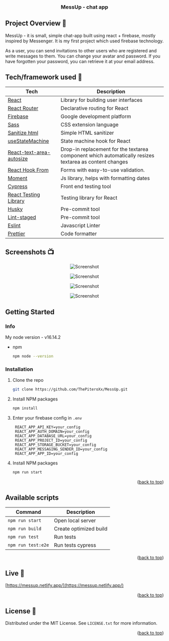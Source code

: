 <div id="top"></div>
<h3 align="center">MessUp - chat app</h3>


## Project Overview 🎉
MessUp - it is small, simple chat-app built using react + firebase, mostly inspired by Messenger.
It is my first project which used firebase technology.

As a user, you can send invitations to other users who are registered and write messages to them. You can change your avatar and password. If you have forgotten your password, you can retrieve it at your email address.

## Tech/framework used 🔧

| Tech                                                    | Description                              |
| ------------------------------------------------------- | ---------------------------------------- |
| [React](https://reactjs.org/)                           | Library for building user interfaces     |
| [React Router](https://reactrouter.com/)                | Declarative routing for React            |
| [Firebase](https://firebase.google.com/)                | Google development platform              |
| [Sass](https://sass-lang.com/)                          | CSS extension language                   |
| [Sanitize html](https://github.com/apostrophecms/sanitize-html)                           | Simple HTML sanitizer  |
| [useStateMachine](https://usestatemachine.js.org/)                           | State machine hook for React   |
| [React-text-area-autosize](https://github.com/Andarist/react-textarea-autosize)                           | Drop-in replacement for the textarea component which automatically resizes textarea as content changes   |
| [React Hook From](https://react-hook-form.com/)                           | Forms with easy-to-use validation.   |
| [Moment](https://momentjs.com/)                           | Js library, helps with formatting dates   |
| [Cypress](https://www.cypress.io/)                           | Front end testing tool   |
| [React Testing Library](https://testing-library.com/)                           | Testing library for React   |
| [Husky](https://github.com/okonet/lint-staged)                           | Pre-commit tool   |
| [Lint-staged](https://github.com/okonet/lint-staged)                           | Pre-commit tool   |
| [Eslint](https://eslint.org/)                           | Javascript Linter   |
| [Prettier](https://prettier.io/)                           | Code formatter   |

## Screenshots 📺

<p align="center">
    <img src="https://user-images.githubusercontent.com/80220881/170824444-8a7a5194-e5eb-4390-a111-f9bca5ac6fb1.png" alt="Screenshot">
</p>

<p align="center">
    <img src="https://user-images.githubusercontent.com/80220881/170824913-6ae23d46-cb50-4d9e-9928-064a048ba8af.png" alt="Screenshot">
</p>

<p align="center">
    <img src="https://user-images.githubusercontent.com/80220881/170825304-6875b55b-d47a-4a76-bd48-1a37434b8133.png" alt="Screenshot">
</p>

<p align="center">
    <img src="https://user-images.githubusercontent.com/80220881/170825482-c5812858-4c84-4822-94c3-d89dc47eaf97.png" alt="Screenshot">
</p>

## Getting Started

### Info

My node version - v16.14.2 
* npm
  ```sh
  npm node --version
  ```

### Installation

1. Clone the repo
   ```sh
   git clone https://github.com/ThePiteroXx/MessUp.git
   ```
2. Install NPM packages
   ```sh
   npm install
   ```
3. Enter your firebase config in `.env`
   ```env
    REACT_APP_API_KEY=your_config
    REACT_APP_AUTH_DOMAIN=your_config
    REACT_APP_DATABASE_URL=your_config
    REACT_APP_PROJECT_ID=your_config
    REACT_APP_STORAGE_BUCKET=your_config
    REACT_APP_MESSAGING_SENDER_ID=your_config
    REACT_APP_APP_ID=your_config
   ```
4. Install NPM packages
    ```sh
    npm run start
    ```

<p align="right">(<a href="#top">back to top</a>)</p>

## Available scripts

| Command                   | Description                   |  
| ------------------------- | ----------------------------- |
| `npm run start`           | Open local server             |     
| `npm run build`           | Create optimized build        |     
| `npm run test`            | Run tests                     |     
| `npm run test:e2e`        | Run tests cypress             |     


<p align="right">(<a href="#top">back to top</a>)</p>

## Live 📍
[https://messup.netlify.app/](https://messup.netlify.app/)
<p align="right">(<a href="#top">back to top</a>)</p>

## License 🔱

Distributed under the MIT License. See `LICENSE.txt` for more information.

<p align="right">(<a href="#top">back to top</a>)</p>
